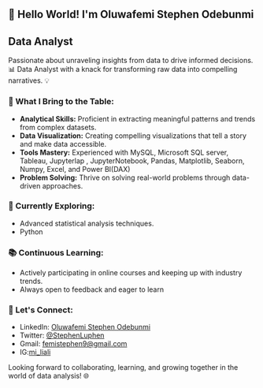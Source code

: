 

## 👋 Hello World! I'm Oluwafemi Stephen Odebunmi
## Data Analyst

Passionate about unraveling insights from data to drive informed decisions. 📊 Data Analyst with a knack for transforming raw data into compelling narratives. 💡

### 🚀 What I Bring to the Table:

- **Analytical Skills:** Proficient in extracting meaningful patterns and trends from complex datasets.
- **Data Visualization:** Creating compelling visualizations that tell a story and make data accessible.
- **Tools Mastery:** Experienced with MySQL, Microsoft SQL server, Tableau, Jupyterlap , JupyterNotebook, Pandas, Matplotlib, Seaborn, Numpy, Excel, and Power BI(DAX)
- **Problem Solving:** Thrive on solving real-world problems through data-driven approaches.

### 🌱 Currently Exploring:

- Advanced statistical analysis techniques.
- Python

### 📚 Continuous Learning:

- Actively participating in online courses and keeping up with industry trends.
- Always open to feedback and eager to learn 
### 🤝 Let's Connect:

- LinkedIn: [Oluwafemi Stephen Odebunmi ](#www.linkedin.com/in/oluwafemi-odebunmi-666955245)
- Twitter: [@StephenLuphen](link-to-twitter)
- Gmail: [femistephen9@gmail.com](#femistephen9@gmail.com)
- IG:[mi_liali](#https://www.instagram.com/mi_liali/)

  

Looking forward to collaborating, learning, and growing together in the world of data analysis! 🌐


